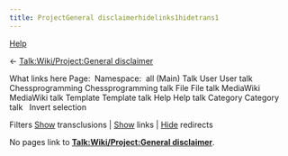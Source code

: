 ```yaml
---
title: ProjectGeneral disclaimerhidelinks1hidetrans1
---
```

[Help](/www.mediawiki.org/wiki/Special:MyLanguage/Help:What_links_here)





← [Talk:Wiki/Project:General disclaimer](index.php?title=Talk:Wiki/Project:General_disclaimer&action=edit&redlink=1 "Talk:Wiki/Project:General disclaimer (page does not exist)")



What links here
Page:  Namespace: 
all
(Main)
Talk
User
User talk
Chessprogramming
Chessprogramming talk
File
File talk
MediaWiki
MediaWiki talk
Template
Template talk
Help
Help talk
Category
Category talk
  Invert selection 

Filters
[Show](index.php?title=Special:WhatLinksHere/Talk:Wiki/Project:General_disclaimer&hidelinks=1 "Special:WhatLinksHere/Talk:Wiki/Project:General disclaimer") transclusions | [Show](index.php?title=Special:WhatLinksHere/Talk:Wiki/Project:General_disclaimer&hidetrans=1 "Special:WhatLinksHere/Talk:Wiki/Project:General disclaimer") links | [Hide](index.php?title=Special:WhatLinksHere/Talk:Wiki/Project:General_disclaimer&hidetrans=1&hidelinks=1&hideredirs=1 "Special:WhatLinksHere/Talk:Wiki/Project:General disclaimer") redirects

No pages link to **[Talk:Wiki/Project:General disclaimer](index.php?title=Talk:Wiki/Project:General_disclaimer&action=edit&redlink=1 "Talk:Wiki/Project:General disclaimer (page does not exist)")**.


 
